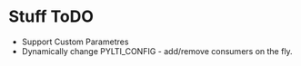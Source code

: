 # Stuff ToDO
- Support Custom Parametres
- Dynamically change PYLTI_CONFIG - add/remove consumers on the fly.
